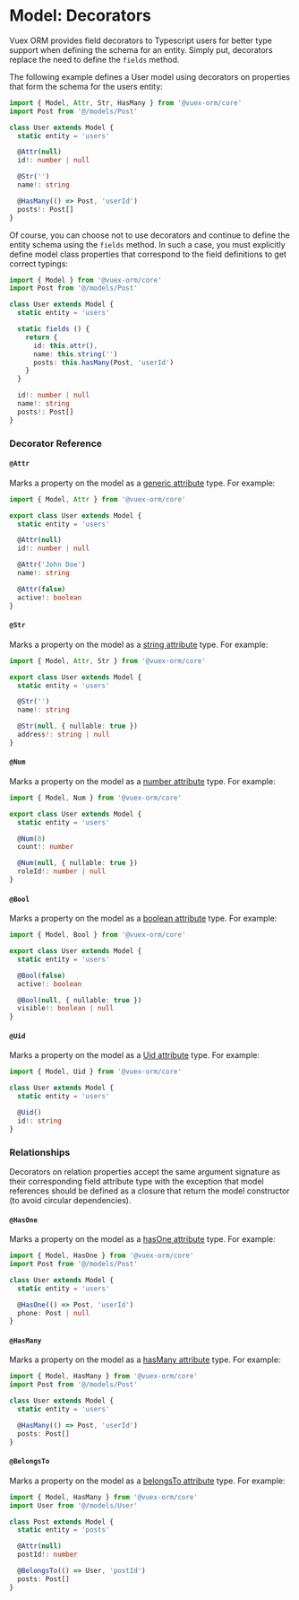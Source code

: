 # Model: Decorators

Vuex ORM provides field decorators to Typescript users for better type support when defining the schema for an entity. Simply put, decorators replace the need to define the `fields` method.

The following example defines a User model using decorators on properties that form the schema for the users entity:

```ts
import { Model, Attr, Str, HasMany } from '@vuex-orm/core'
import Post from '@/models/Post'

class User extends Model {
  static entity = 'users'

  @Attr(null)
  id!: number | null

  @Str('')
  name!: string

  @HasMany(() => Post, 'userId')
  posts!: Post[]
}
```

Of course, you can choose not to use decorators and continue to define the entity schema using the `fields` method. In such a case, you must explicitly define model class properties that correspond to the field definitions to get correct typings:

```ts
import { Model } from '@vuex-orm/core'
import Post from '@/models/Post'

class User extends Model {
  static entity = 'users'

  static fields () {
    return {
      id: this.attr(),
      name: this.string('')
      posts: this.hasMany(Post, 'userId')
    }
  }

  id!: number | null
  name!: string
  posts!: Post[]
}
```

### Decorator Reference

#### `@Attr`

Marks a property on the model as a [generic attribute](getting-started.md#generic-type) type. For example:

```ts
import { Model, Attr } from '@vuex-orm/core'

export class User extends Model {
  static entity = 'users'

  @Attr(null)
  id!: number | null

  @Attr('John Doe')
  name!: string

  @Attr(false)
  active!: boolean
}
```

#### `@Str`

Marks a property on the model as a [string attribute](getting-started.md#string-type) type. For example:

```ts
import { Model, Attr, Str } from '@vuex-orm/core'

export class User extends Model {
  static entity = 'users'

  @Str('')
  name!: string

  @Str(null, { nullable: true })
  address!: string | null
}
```

#### `@Num`

Marks a property on the model as a [number attribute](getting-started.md#string-type) type. For example:

```ts
import { Model, Num } from '@vuex-orm/core'

export class User extends Model {
  static entity = 'users'

  @Num(0)
  count!: number

  @Num(null, { nullable: true })
  roleId!: number | null
}
```

#### `@Bool`

Marks a property on the model as a [boolean attribute](getting-started.md#boolean-type) type. For example:

```ts
import { Model, Bool } from '@vuex-orm/core'

export class User extends Model {
  static entity = 'users'

  @Bool(false)
  active!: boolean

  @Bool(null, { nullable: true })
  visible!: boolean | null
}
```

#### `@Uid`

Marks a property on the model as a [Uid attribute](getting-started.md#uid-type) type. For example:

```ts
import { Model, Uid } from '@vuex-orm/core'

class User extends Model {
  static entity = 'users'

  @Uid()
  id!: string
}
```

### Relationships

Decorators on relation properties accept the same argument signature as their corresponding field attribute type with the exception that model references should be defined as a closure that return the model constructor (to avoid circular dependencies).

#### `@HasOne`

Marks a property on the model as a [hasOne attribute](../relationships/getting-started.md) type. For example:

```ts
import { Model, HasOne } from '@vuex-orm/core'
import Post from '@/models/Post'

class User extends Model {
  static entity = 'users'

  @HasOne(() => Post, 'userId')
  phone: Post | null
}
```

#### `@HasMany`

Marks a property on the model as a [hasMany attribute](../relationships/getting-started.md) type. For example:

```ts
import { Model, HasMany } from '@vuex-orm/core'
import Post from '@/models/Post'

class User extends Model {
  static entity = 'users'

  @HasMany(() => Post, 'userId')
  posts: Post[]
}
```

#### `@BelongsTo`

Marks a property on the model as a [belongsTo attribute](../relationships/getting-started.md) type. For example:

```ts
import { Model, HasMany } from '@vuex-orm/core'
import User from '@/models/User'

class Post extends Model {
  static entity = 'posts'

  @Attr(null)
  postId!: number

  @BelongsTo(() => User, 'postId')
  posts: Post[]
}
```
